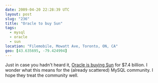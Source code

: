 ```yaml
---
date: 2009-04-20 22:28:39 UTC
layout: post
slug: "236"
title: "Oracle to buy Sun"
tags:
  - mysql
  - oracle
  - sun
location: "Filemobile, Mowatt Ave, Toronto, ON, CA"
geo: [43.635695, -79.424994]
---
```

<p>Just in case you hadn't heard it, <a href="http://www.sun.com/third-party/global/oracle/index.jsp">Oracle is buying Sun</a> for $7.4 billion. I wonder what this means for the (already scattered) MySQL community. I hope they treat the community well.</p>
